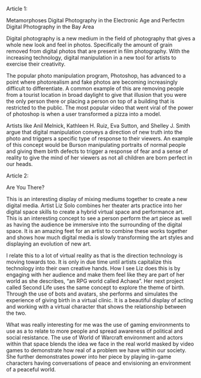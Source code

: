 Article 1: 

Metamorphoses Digital Photography in the Electronic Age and Perfectm Digital Photography in the Bay Area 

Digital photography is a new medium in the field of photography that gives a whole new look and feel in photos. Specifically the amount of grain removed from digital photos that are present in film photography. With the increasing technology, digital manipulation in a new tool for artists to exercise their creativity. 

The popular photo manipulation program, Photoshop, has advanced to a point where photorealism and fake photos are becoming increasingly difficult to differentiate. A common example of this are removing people from a tourist location in broad daylight to give that illusion that you were the only person there or placing a person on top of a building that is restricted to the public. The most popular video that went viral of the power of photoshop is when a user transformed a pizza into a model.
	
Artists like Anil Melnick, Kathleen H. Ruiz, Eva Sutton, and Shelley J. Smith argue that digital manipulation conveys a direction of new truth into the photo and triggers a specific type of response to their viewers. An example of this concept would be Burson manipulating portraits of normal people and giving them birth defects to trigger a response of fear and a sense of reality to give the mind of her viewers as not all children are born perfect in our heads.


Article 2: 

Are You There?
	
This is an interesting display of mixing mediums together to create a new digital media. Artist Liz Solo combines her theater arts practice into her digital space skills to create a hybrid virtual space and performance art. This is an interesting concept to see a person perform the art piece as well as having the audience be immersive into the surrounding of the digital space. It is an amazing feet for an artist to combine these works together and shows how much digital media is slowly transforming the art styles and displaying an evolution of new art.

I relate this to a lot of virtual reality as that is the direction technology is moving towards too. It is only in due time until artists capitalize this technology into their own creative hands. How I see Liz does this is by engaging with her audience and make them feel like they are part of her world as she describes, “an RPG world called Achaea”. Her next project called Second Life uses the same concept to explore the theme of birth. Through the use of bots and avatars, she performs and simulates the experience of giving birth in a virtual clinic. It is a beautiful display of acting and working with a virtual character that shows the relationship between the two.

What was really interesting for me was the use of gaming environments to use as a to relate to more people and spread awareness of political and social resistance. The use of World of Warcraft environment and actors within that space blends the idea we face in the real world masked by video games to demonstrate how real of a problem we have within our society. She further demonstrates power into her piece by playing in-game characters having conversations of peace and envisioning an environment of a peaceful world.
